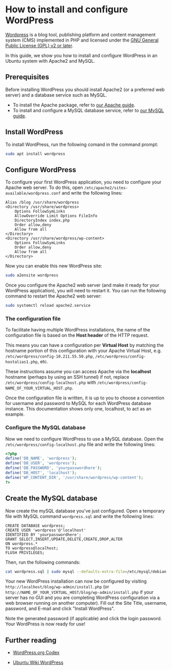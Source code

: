 # How to install and configure WordPress

[Wordpress](https://wordpress.com/) is a blog tool, publishing platform and content management system (CMS) implemented in PHP and licensed under the [GNU General Public License (GPL) v2 or later](https://en-gb.wordpress.org/about/license/).

In this guide, we show you how to install and configure WordPress in an Ubuntu system with Apache2 and MySQL.

## Prerequisites

Before installing WordPress you should install Apache2 (or a preferred web server) and a database service such as MySQL.

* To install the Apache package, refer to [our Apache guide](../explanation/introduction-to-web-servers.md).
* To install and configure a MySQL database service, refer to [our MySQL guide](install-and-configure-a-mysql-server.md).

## Install WordPress

To install WordPress, run the following comand in the command prompt:

```bash
sudo apt install wordpress
```

## Configure WordPress

To configure your first WordPress application, you need to configure your Apache web server. To do this, open `/etc/apache2/sites-available/wordpress.conf` and write the following lines:

```text
Alias /blog /usr/share/wordpress
<Directory /usr/share/wordpress>
    Options FollowSymLinks
    AllowOverride Limit Options FileInfo
    DirectoryIndex index.php
    Order allow,deny
    Allow from all
</Directory>
<Directory /usr/share/wordpress/wp-content>
    Options FollowSymLinks
    Order allow,deny
    Allow from all
</Directory>
```

Now you can enable this new WordPress site:

```bash
sudo a2ensite wordpress
```

Once you configure the Apache2 web server (and make it ready for your WordPress application), you will need to restart it. You can run the following command to restart the Apache2 web server:

```bash
sudo systemctl reload apache2.service
```

### The configuration file

To facilitate having multiple WordPress installations, the name of the configuration file is based on the **Host header** of the HTTP request.

This means you can have a configuration per **Virtual Host** by matching the hostname portion of this configuration with your Apache Virtual Host, e.g. `/etc/wordpress/config-10.211.55.50.php`, `/etc/wordpress/config-hostalias1.php`, etc.

These instructions assume you can access Apache via the **localhost** hostname (perhaps by using an SSH tunnel) if not, replace `/etc/wordpress/config-localhost.php` with `/etc/wordpress/config-NAME_OF_YOUR_VIRTUAL_HOST.php`.

Once the configuration file is written, it is up to you to choose a convention for username and password to MySQL for each WordPress database instance. This documentation shows only one, localhost, to act as an example.

### Configure the MySQL database

Now we need to configure WordPress to use a MySQL database. Open the `/etc/wordpress/config-localhost.php` file and write the following lines:

```php
<?php
define('DB_NAME', 'wordpress');
define('DB_USER', 'wordpress');
define('DB_PASSWORD', 'yourpasswordhere');
define('DB_HOST', 'localhost');
define('WP_CONTENT_DIR', '/usr/share/wordpress/wp-content');
?>
```

## Create the MySQL database

Now create the mySQL database you've just configured. Open a temporary file with MySQL command `wordpress.sql` and write the following lines:

```
CREATE DATABASE wordpress;
CREATE USER 'wordpress'@'localhost'
IDENTIFIED BY 'yourpasswordhere';
GRANT SELECT,INSERT,UPDATE,DELETE,CREATE,DROP,ALTER
ON wordpress.*
TO wordpress@localhost;
FLUSH PRIVILEGES;
```

Then, run the following commands:

```bash
cat wordpress.sql | sudo mysql --defaults-extra-file=/etc/mysql/debian.cnf
```

Your new WordPress installation can now be configured by visiting `http://localhost/blog/wp-admin/install.php` (or `http://NAME_OF_YOUR_VIRTUAL_HOST/blog/wp-admin/install.php` if your server has no GUI and you are completing WordPress configuration via a web browser running on another computer). Fill out the Site Title, username, password, and E-mail and click "Install WordPress".

Note the generated password (if applicable) and click the login password. Your WordPress is now ready for use!

## Further reading

- [WordPress.org Codex](https://codex.wordpress.org/)

- [Ubuntu Wiki WordPress](https://help.ubuntu.com/community/WordPress)
